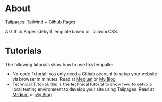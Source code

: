 # About

Tailpages: Tailwind + Github Pages

A Github Pages (Jekyll) template based on TailwindCSS. 

# Tutorials

The following tutorials show how to use this tempalte:
- No-code Tutorial: you only need a Github account to setup your website via browser in minutes. Read at [Medium](#) or [My Blog](https://harrywang.me/tailpages/2022/01/12/tutorial-part-2.html) 
- Technical Tutorial: this is the technical tutorial to show how to setup a local testing environment to develop your site using Tailpages. Read at [Medium](#) or [My Blog](https://harrywang.me/tailpages/2022/01/12/tutorial-part-2.html) 

